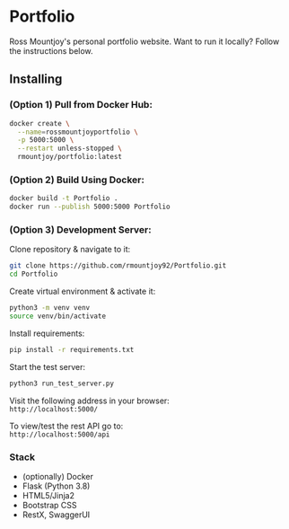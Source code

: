 # Portfolio

Ross Mountjoy's personal portfolio website. Want to run it locally? Follow the instructions below.

## Installing

### (Option 1) Pull from Docker Hub:
```bash
docker create \
  --name=rossmountjoyportfolio \
  -p 5000:5000 \
  --restart unless-stopped \
  rmountjoy/portfolio:latest
```

### (Option 2) Build Using Docker:
```bash
docker build -t Portfolio .
docker run --publish 5000:5000 Portfolio
```

### (Option 3) Development Server:
Clone repository & navigate to it:

```bash
git clone https://github.com/rmountjoy92/Portfolio.git
cd Portfolio
```

Create virtual environment & activate it:

```bash
python3 -m venv venv
source venv/bin/activate
```

Install requirements:

```bash
pip install -r requirements.txt
```

Start the test server:
```bash
python3 run_test_server.py
 ```



Visit the following address in your browser:  
`http://localhost:5000/`

To view/test the rest API go to:  
`http://localhost:5000/api`

### Stack
- (optionally) Docker
- Flask (Python 3.8)
- HTML5/Jinja2
- Bootstrap CSS
- RestX, SwaggerUI

